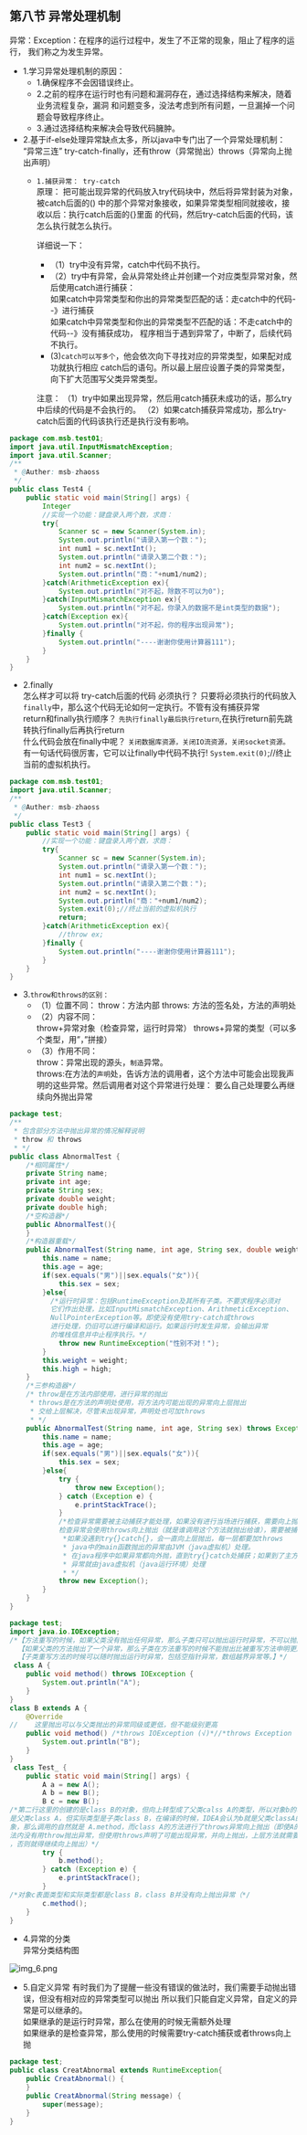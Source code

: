 ## 第八节 异常处理机制
异常：Exception：在程序的运行过程中，发生了不正常的现象，阻止了程序的运行，
我们称之为发生异常。
- 1.学习异常处理机制的原因：
  - 1.确保程序不会因错误终止。
  - 2.之前的程序在运行时也有问题和漏洞存在，通过选择结构来解决，随着业务流程复杂，漏洞
和问题变多，没法考虑到所有问题，一旦漏掉一个问题会导致程序终止。
  - 3.通过选择结构来解决会导致代码臃肿。
- 2.基于if-else处理异常缺点太多，所以java中专门出了一个异常处理机制：
  “异常三连”  try-catch-finally，还有throw（异常抛出）throws（异常向上抛出声明）
  - `1.捕获异常： try-catch`<br>
    原理：
    把可能出现异常的代码放入try代码块中，然后将异常封装为对象，被catch后面的()
  中的那个异常对象接收，如果异常类型相同就接收，接收以后：执行catch后面的{}里面
  的代码，然后try-catch后面的代码，该怎么执行就怎么执行。

    详细说一下：<br>
    - （1）try中没有异常，catch中代码不执行。<br>
    - （2）try中有异常，会从异常处终止并创建一个对应类型异常对象，然后使用catch进行捕获：<br>
  如果catch中异常类型和你出的异常类型匹配的话：走catch中的代码--》进行捕获<br>
  如果catch中异常类型和你出的异常类型不匹配的话：不走catch中的代码--》没有捕获成功，
  程序相当于遇到异常了，中断了，后续代码不执行。<br>
    - (3)`catch可以写多个`，他会依次向下寻找对应的异常类型，如果配对成功就执行相应
    catch后的语句。所以最上层应设置子类的异常类型，向下扩大范围写父类异常类型。
  
    注意：
    （1）try中如果出现异常，然后用catch捕获未成功的话，那么try中后续的代码是不会执行的。
    （2）如果catch捕获异常成功，那么try-catch后面的代码该执行还是执行没有影响。
```java
package com.msb.test01;
import java.util.InputMismatchException;
import java.util.Scanner;
/**
 * @Auther: msb-zhaoss
 */
public class Test4 {
    public static void main(String[] args) {
        Integer
        //实现一个功能：键盘录入两个数，求商：
        try{
            Scanner sc = new Scanner(System.in);
            System.out.println("请录入第一个数：");
            int num1 = sc.nextInt();
            System.out.println("请录入第二个数：");
            int num2 = sc.nextInt();
            System.out.println("商："+num1/num2);
        }catch(ArithmeticException ex){
            System.out.println("对不起，除数不可以为0");
        }catch(InputMismatchException ex){
            System.out.println("对不起，你录入的数据不是int类型的数据");
        }catch(Exception ex){
            System.out.println("对不起，你的程序出现异常");
        }finally {
            System.out.println("----谢谢你使用计算器111");
        }
    }
}
```
- 2.finally<br>
怎么样才可以将 try-catch后面的代码  必须执行？
只要将必须执行的代码放入`finally`中，那么这个代码无论如何一定执行。不管有没有捕获异常<br>
return和finally执行顺序？
`先执行finally最后执行return`,在执行return前先跳转执行finally后再执行return<br>
什么代码会放在finally中呢？
`关闭数据库资源，关闭IO流资源，关闭socket资源。`<br>
有一句话代码很厉害，它可以让finally中代码不执行!
`System.exit(0)`;//终止当前的虚拟机执行。
```java
package com.msb.test01;
import java.util.Scanner;
/**
 * @Auther: msb-zhaoss
 */
public class Test3 {
    public static void main(String[] args) {
        //实现一个功能：键盘录入两个数，求商：
        try{
            Scanner sc = new Scanner(System.in);
            System.out.println("请录入第一个数：");
            int num1 = sc.nextInt();
            System.out.println("请录入第二个数：");
            int num2 = sc.nextInt();
            System.out.println("商："+num1/num2);
            System.exit(0);//终止当前的虚拟机执行
            return;
        }catch(ArithmeticException ex){
            //throw ex;
        }finally {
            System.out.println("----谢谢你使用计算器111");
        }
    }
}
```
- 3.`throw和throws的区别：`
  - （1）位置不同：
  throw：方法内部
  throws: 方法的签名处，方法的声明处
  - （2）内容不同：<br>
throw+异常对象（检查异常，运行时异常）
throws+异常的类型（可以多个类型，用”，”拼接）
  - （3）作用不同：<br>
throw：异常出现的源头，`制造`异常。<br>
throws:在方法的`声明`处，告诉方法的调用者，这个方法中可能会出现我声明的这些异常。然后调用者对这个异常进行处理：
要么自己处理要么再继续向外抛出异常
```java
package test;
/**
 * 包含部分方法中抛出异常的情况解释说明
 * throw 和 throws
 * */
public class AbnormalTest {
    /*相同属性*/
    private String name;
    private int age;
    private String sex;
    private double weight;
    private double high;
    /*空构造器*/
    public AbnormalTest(){
    }
    /*构造器重载*/
    public AbnormalTest(String name, int age, String sex, double weight, double high)  {
        this.name = name;
        this.age = age;
        if(sex.equals("男")||sex.equals("女")){
            this.sex = sex;
        }else{
          /*运行时异常：包括RuntimeException及其所有子类。不要求程序必须对
          它们作出处理，比如InputMismatchException、ArithmeticException、
          NullPointerException等。即使没有使用try-catch或throws
          进行处理，仍旧可以进行编译和运行。如果运行时发生异常，会输出异常
          的堆栈信息并中止程序执行。*/
            throw new RuntimeException("性别不对！");
        }
        this.weight = weight;
        this.high = high;
    }
    /*三参构造器*/
    /* throw是在方法内部使用，进行异常的抛出
     * throws是在方法的声明处使用，将方法内可能出现的异常向上层抛出
     * 交给上层解决，尽管未出现异常，声明处也可加throws
     * */
    public AbnormalTest(String name, int age, String sex) throws Exception {
        this.name = name;
        this.age = age;
        if(sex.equals("男")||sex.equals("女")){
            this.sex = sex;
        }else{
            try {
                throw new Exception();
            } catch (Exception e) {
                e.printStackTrace();
            }
            /*检查异常需要被主动捕获才能处理，如果没有进行当场进行捕获，需要向上抛出。否则会编译错误，无法通过编译
            检查异常会使用throws向上抛出（就是谁调用这个方法就抛出给谁），需要被捕获后才能处理，一般使用try{}catch{}如上
             *如果没遇到try{}catch{}，会一直向上层抛出，每一层都要加throws
             * java中的main函数抛出的异常由JVM（java虚拟机）处理。
             * 在java程序中如果异常都向外抛，直到try{}catch处捕获；如果到了主方法（main方法）仍没有捕获，
             * 异常就由java虚拟机（java运行环境）处理
             * */
            throw new Exception();
        }
    }
}
```
```java
package test;
import java.io.IOException;
/*【方法重写的时候，如果父类没有抛出任何异常，那么子类只可以抛出运行时异常，不可以抛出检查（编译时）异常。】
  【如果父类的方法抛出了一个异常，那么子类在方法重写的时候不能抛出比被重写方法申明更加宽泛的检查（编译时）异常。】
  【子类重写方法的时候可以随时抛出运行时异常，包括空指针异常，数组越界异常等。】*/
 class A {
    public void method() throws IOException {
        System.out.println("A");
    }
}
class B extends A {
    @Override
//    这里抛出可以与父类抛出的异常同级或更低，但不能级别更高
    public void method() /*throws IOException (√)*//*throws Exception （×）*/{
        System.out.println("B");
    }
}
 class Test_ {
    public static void main(String[] args) {
        A a = new A();
        A b = new B();
        B c = new B();
/*第二行这里的创建的是class B的对象，但向上转型成了父类calss A的类型，所以对象b的表面类型
是父类class A，但实际类型是子类class B，在编译的时候，IDEA会认为b就是父类classA的对
象，那么调用的自然就是 A.method，而class A的方法进行了throws异常向上抛出（即使A的方
法内没有用throw抛出异常，但使用throws声明了可能出现异常，并向上抛出，上层方法就需要进行捕获
，否则就得继续向上抛出）*/
        try {
            b.method();
        } catch (Exception e) {
            e.printStackTrace();
        }
/*对象c表面类型和实际类型都是class B，class B并没有向上抛出异常（*/
        c.method();
    }
}
```
- 4.异常的分类<br>
异常分类结构图

![img_6.png](../img/img_38.png)

- 5.自定义异常
有时我们为了提醒一些没有错误的做法时，我们需要手动抛出错误，但没有相对应的异常类型可以抛出
所以我们只能自定义异常，自定义的异常是可以继承的。<br>
  如果继承的是运行时异常，那么在使用的时候无需额外处理<br>
  如果继承的是检查异常，那么使用的时候需要try-catch捕获或者throws向上抛
```java
package test;
public class CreatAbnormal extends RuntimeException{
    public CreatAbnormal() {
    }
    public CreatAbnormal(String message) {
        super(message);
    }
}
```

















